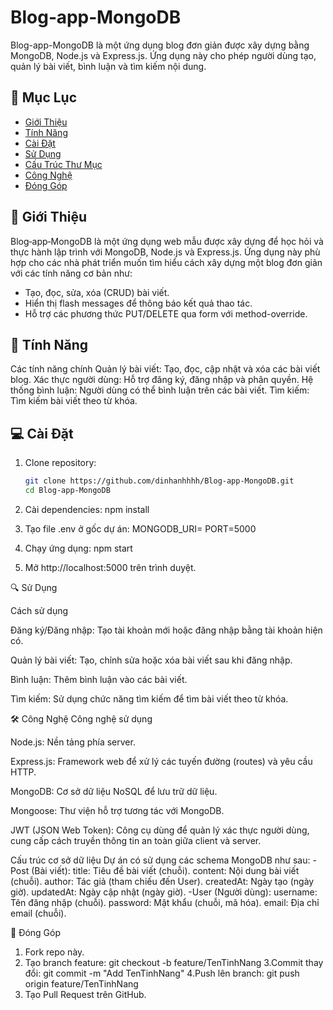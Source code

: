 # Blog‑app‑MongoDB

Blog-app-MongoDB là một ứng dụng blog đơn giản được xây dựng bằng MongoDB, Node.js và Express.js. Ứng dụng này cho phép người dùng tạo, quản lý bài viết, bình luận và tìm kiếm nội dung.

## 📖 Mục Lục

- [Giới Thiệu](#-giới-thiệu)  
- [Tính Năng](#-tính-năng)  
- [Cài Đặt](#-cài-đặt)  
- [Sử Dụng](#-sử-dụng)  
- [Cấu Trúc Thư Mục](#-cấu-trúc-thư-mục)  
- [Công Nghệ](#-công-nghệ)  
- [Đóng Góp](#-đóng-góp)  

## 📌 Giới Thiệu


Blog‑app‑MongoDB là một ứng dụng web mẫu được xây dựng để học hỏi và thực hành lập trình với MongoDB, Node.js và Express.js. Ứng dụng này phù hợp cho các nhà phát triển muốn tìm hiểu cách xây dựng một blog đơn giản với các tính năng cơ bản như:

- Tạo, đọc, sửa, xóa (CRUD) bài viết.  
- Hiển thị flash messages để thông báo kết quả thao tác.  
- Hỗ trợ các phương thức PUT/DELETE qua form với method-override. 
 
## 🚀 Tính Năng

Các tính năng chính
Quản lý bài viết: Tạo, đọc, cập nhật và xóa các bài viết blog.
Xác thực người dùng: Hỗ trợ đăng ký, đăng nhập và phân quyền.
Hệ thống bình luận: Người dùng có thể bình luận trên các bài viết.
Tìm kiếm: Tìm kiếm bài viết theo từ khóa.
## 💻 Cài Đặt
1. Clone repository:
   ```bash
   git clone https://github.com/dinhanhhhh/Blog-app-MongoDB.git
   cd Blog-app-MongoDB
2. Cài dependencies:
npm install

3. Tạo file .env ở gốc dự án:
MONGODB_URI=<Your MongoDB URI>
PORT=5000

4. Chạy ứng dụng:
npm start

5. Mở http://localhost:5000 trên trình duyệt.
   
🔍 Sử Dụng

Cách sử dụng

Đăng ký/Đăng nhập: Tạo tài khoản mới hoặc đăng nhập bằng tài khoản hiện có.

Quản lý bài viết: Tạo, chỉnh sửa hoặc xóa bài viết sau khi đăng nhập.

Bình luận: Thêm bình luận vào các bài viết.

Tìm kiếm: Sử dụng chức năng tìm kiếm để tìm bài viết theo từ khóa.

🛠️ Công Nghệ
Công nghệ sử dụng

Node.js: Nền tảng phía server.

Express.js: Framework web để xử lý các tuyến đường (routes) và yêu cầu HTTP.

MongoDB: Cơ sở dữ liệu NoSQL để lưu trữ dữ liệu.

Mongoose: Thư viện hỗ trợ tương tác với MongoDB.

JWT (JSON Web Token): Công cụ dùng để quản lý xác thực người dùng, cung cấp cách truyền thông tin an toàn giữa client và server.

Cấu trúc cơ sở dữ liệu
Dự án có sử dụng các schema MongoDB như sau:
-Post (Bài viết):
title: Tiêu đề bài viết (chuỗi).
content: Nội dung bài viết (chuỗi).
author: Tác giả (tham chiếu đến User).
createdAt: Ngày tạo (ngày giờ).
updatedAt: Ngày cập nhật (ngày giờ).
-User (Người dùng):
username: Tên đăng nhập (chuỗi).
password: Mật khẩu (chuỗi, mã hóa).
email: Địa chỉ email (chuỗi).

🤝 Đóng Góp
1. Fork repo này.
2. Tạo branch feature:
git checkout -b feature/TenTinhNang
3.Commit thay đổi:
git commit -m "Add TenTinhNang"
4.Push lên branch:
git push origin feature/TenTinhNang
5. Tạo Pull Request trên GitHub.
